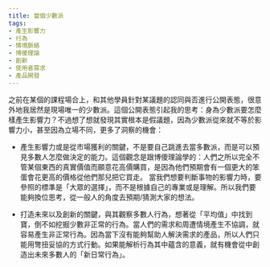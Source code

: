 ```yaml
---
title: 當個少數派
tags:
- 產生影響力
- 行為
- 情境脈絡
- 博傻理論
- 創新
- 使用者需求
- 產品開發
---
```


之前在某個的課程場合上，和其他學員針對某議題的認同與否進行公開表態，很意外地我居然是現場唯一的少數派。這個公開表態引起我的思考：身為少數派要怎麼樣產生影響力？不過想了想就發現其實根本是假議題，因為少數派從來就不等於影響力小，甚至因為立場不同，更多了洞察的機會：

- 產生影響力或是從市場獲利的關鍵，不是要自己跳進去當多數派，而是可以預見多數人怎麼做決定的能力。這個觀念是跟博傻理論學的：人們之所以完全不管某個東西的真實價值而願意花高價購買，是因為他們預期會有一個更大的笨蛋會花更高的價格從他們那兒把它買走。
  當我們想要判斷事物的影響力時，要參照的標準是「大眾的選擇」，而不是根據自己的專業或是理解。所以我們要能夠換位思考，從一般人的角度去預期/猜測大家的想法。

- 打造未來以及創新的關鍵，與其觀察多數人行為，想著從「平均值」中找到寶，倒不如挖掘少數非正常的行為。當人們的需求和周遭情境產生不協調，就容易產生非正常行為。因為當下沒有能夠幫助人解決需求的產品，所以人們只能用彆扭妥協的方式行動。如果能解析行為其中蘊含的意義，就有機會從中創造出未來多數人的「新日常行為」。